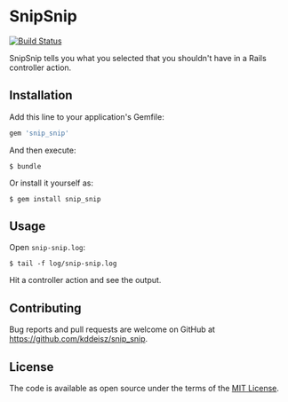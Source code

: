 # SnipSnip

[![Build Status](https://travis-ci.com/kddeisz/snip_snip.svg?branch=master)](https://travis-ci.com/kddeisz/snip_snip)

SnipSnip tells you what you selected that you shouldn't have in a Rails controller action.

## Installation

Add this line to your application's Gemfile:

```ruby
gem 'snip_snip'
```

And then execute:

    $ bundle

Or install it yourself as:

    $ gem install snip_snip

## Usage

Open `snip-snip.log`:

    $ tail -f log/snip-snip.log

Hit a controller action and see the output.

## Contributing

Bug reports and pull requests are welcome on GitHub at https://github.com/kddeisz/snip_snip.

## License

The code is available as open source under the terms of the [MIT License](https://opensource.org/licenses/MIT).
